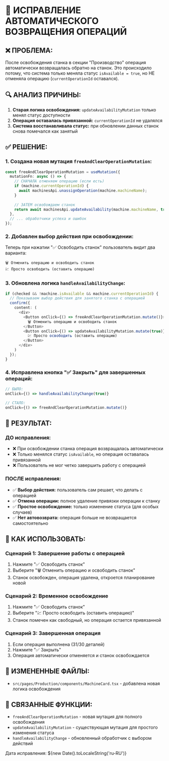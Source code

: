 # 🔧 ИСПРАВЛЕНИЕ АВТОМАТИЧЕСКОГО ВОЗВРАЩЕНИЯ ОПЕРАЦИЙ

## ❌ **ПРОБЛЕМА:**
После освобождения станка в секции "Производство" операция автоматически возвращалась обратно на станок. Это происходило потому, что система только меняла статус `isAvailable = true`, но НЕ отменяла операцию (`currentOperationId` оставался).

## 🔍 **АНАЛИЗ ПРИЧИНЫ:**
1. **Старая логика освобождения:** `updateAvailabilityMutation` только менял статус доступности
2. **Операция оставалась привязанной:** `currentOperationId` не удалялся  
3. **Система восстанавливала статус:** при обновлении данных станок снова помечался как занятый

## ✅ **РЕШЕНИЕ:**

### 1. **Создана новая мутация `freeAndClearOperationMutation`:**
```typescript
const freeAndClearOperationMutation = useMutation({
  mutationFn: async () => {
    // СНАЧАЛА отменяем операцию (если есть)
    if (machine.currentOperationId) {
      await machinesApi.unassignOperation(machine.machineName);
    }
    
    // ЗАТЕМ освобождаем станок
    return await machinesApi.updateAvailability(machine.machineName, true);
  },
  // ... обработчики успеха и ошибок
});
```

### 2. **Добавлен выбор действия при освобождении:**
Теперь при нажатии "✅ Освободить станок" пользователь видит два варианта:

```
🗑️ Отменить операцию и освободить станок
💹 Просто освободить (оставить операцию)
```

### 3. **Обновлена логика `handleAvailabilityChange`:**
```typescript
if (checked && !machine.isAvailable && machine.currentOperationId) {
  // Показываем выбор действия для занятого станка с операцией
  confirm({
    content: (
      <div>
        <Button onClick={() => freeAndClearOperationMutation.mutate()}>
          🗑️ Отменить операцию и освободить станок
        </Button>
        <Button onClick={() => updateAvailabilityMutation.mutate(true)}>
          💹 Просто освободить (оставить операцию)
        </Button>
      </div>
    )
  });
}
```

### 4. **Исправлена кнопка "✅ Закрыть" для завершенных операций:**
```typescript
// БЫЛО:
onClick={() => handleAvailabilityChange(true)}

// СТАЛО:
onClick={() => freeAndClearOperationMutation.mutate()}
```

## 🎯 **РЕЗУЛЬТАТ:**

### **ДО исправления:**
- ❌ При освобождении станка операция возвращалась автоматически
- ❌ Только менялся статус `isAvailable`, но операция оставалась привязанной
- ❌ Пользователь не мог четко завершить работу с операцией

### **ПОСЛЕ исправления:**
- ✅ **Выбор действия:** пользователь сам решает, что делать с операцией
- ✅ **Отмена операции:** полное удаление привязки операции к станку
- ✅ **Простое освобождение:** только изменение статуса (для особых случаев)
- ✅ **Нет автовозврата:** операция больше не возвращается самостоятельно

## 🚀 **КАК ИСПОЛЬЗОВАТЬ:**

### **Сценарий 1: Завершение работы с операцией**
1. Нажмите "✅ Освободить станок" 
2. Выберите "🗑️ Отменить операцию и освободить станок"
3. Станок освобожден, операция удалена, откроется планирование новой

### **Сценарий 2: Временное освобождение**
1. Нажмите "✅ Освободить станок"
2. Выберите "💹 Просто освободить (оставить операцию)"
3. Станок помечен как свободный, но операция остается привязанной

### **Сценарий 3: Завершенная операция**
1. Если операция выполнена (31/30 деталей)
2. Нажмите "✅ Закрыть"
3. Операция автоматически отменяется и станок освобождается

## 📁 **ИЗМЕНЕННЫЕ ФАЙЛЫ:**
- `src/pages/Production/components/MachineCard.tsx` - добавлена новая логика освобождения

## 🔗 **СВЯЗАННЫЕ ФУНКЦИИ:**
- `freeAndClearOperationMutation` - новая мутация для полного освобождения
- `updateAvailabilityMutation` - существующая мутация для простого изменения статуса
- `handleAvailabilityChange` - обновленный обработчик с выбором действий

Дата исправления: ${new Date().toLocaleString('ru-RU')}
